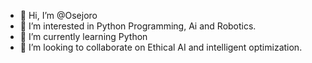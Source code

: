 - 👋 Hi, I’m @Osejoro
- 👀 I’m interested in Python Programming, Ai and Robotics.
- 🌱 I’m currently learning Python
- 💞️ I’m looking to collaborate on Ethical AI and intelligent optimization. 

<!---
1Leopy/1Leopy is a ✨ special ✨ repository because its `README.md` (this file) appears on your GitHub profile.
You can click the Preview link to take a look at your changes.
--->
